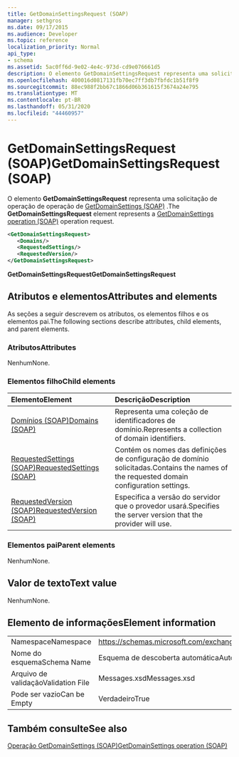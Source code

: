 ```yaml
---
title: GetDomainSettingsRequest (SOAP)
manager: sethgros
ms.date: 09/17/2015
ms.audience: Developer
ms.topic: reference
localization_priority: Normal
api_type:
- schema
ms.assetid: 5ac0ff6d-9e02-4e4c-973d-cd9e076661d5
description: O elemento GetDomainSettingsRequest representa uma solicitação de operação de operação de GetDomainSettings (SOAP).
ms.openlocfilehash: 400016d0817131fb70ec7ff3db7fbfdc1b51f8f9
ms.sourcegitcommit: 88ec988f2bb67c1866d06b361615f3674a24e795
ms.translationtype: MT
ms.contentlocale: pt-BR
ms.lasthandoff: 05/31/2020
ms.locfileid: "44460957"
---
```

# <a name="getdomainsettingsrequest-soap"></a><span data-ttu-id="0d707-103">GetDomainSettingsRequest (SOAP)</span><span class="sxs-lookup"><span data-stu-id="0d707-103">GetDomainSettingsRequest (SOAP)</span></span>

<span data-ttu-id="0d707-104">O elemento **GetDomainSettingsRequest** representa uma solicitação de operação de operação de [GetDomainSettings (SOAP)](getdomainsettings-operation-soap.md) .</span><span class="sxs-lookup"><span data-stu-id="0d707-104">The **GetDomainSettingsRequest** element represents a [GetDomainSettings operation (SOAP)](getdomainsettings-operation-soap.md) operation request.</span></span> 
  
```XML
<GetDomainSettingsRequest>
   <Domains/>
   <RequestedSettings/>
   <RequestedVersion/>
</GetDomainSettingsRequest>
```

 <span data-ttu-id="0d707-105">**GetDomainSettingsRequest**</span><span class="sxs-lookup"><span data-stu-id="0d707-105">**GetDomainSettingsRequest**</span></span>
## <a name="attributes-and-elements"></a><span data-ttu-id="0d707-106">Atributos e elementos</span><span class="sxs-lookup"><span data-stu-id="0d707-106">Attributes and elements</span></span>

<span data-ttu-id="0d707-107">As seções a seguir descrevem os atributos, os elementos filhos e os elementos pai.</span><span class="sxs-lookup"><span data-stu-id="0d707-107">The following sections describe attributes, child elements, and parent elements.</span></span>
  
### <a name="attributes"></a><span data-ttu-id="0d707-108">Atributos</span><span class="sxs-lookup"><span data-stu-id="0d707-108">Attributes</span></span>

<span data-ttu-id="0d707-109">Nenhum</span><span class="sxs-lookup"><span data-stu-id="0d707-109">None.</span></span>
  
### <a name="child-elements"></a><span data-ttu-id="0d707-110">Elementos filho</span><span class="sxs-lookup"><span data-stu-id="0d707-110">Child elements</span></span>

|<span data-ttu-id="0d707-111">**Elemento**</span><span class="sxs-lookup"><span data-stu-id="0d707-111">**Element**</span></span>|<span data-ttu-id="0d707-112">**Descrição**</span><span class="sxs-lookup"><span data-stu-id="0d707-112">**Description**</span></span>|
|:-----|:-----|
|[<span data-ttu-id="0d707-113">Domínios (SOAP)</span><span class="sxs-lookup"><span data-stu-id="0d707-113">Domains (SOAP)</span></span>](domains-soap.md) <br/> |<span data-ttu-id="0d707-114">Representa uma coleção de identificadores de domínio.</span><span class="sxs-lookup"><span data-stu-id="0d707-114">Represents a collection of domain identifiers.</span></span>  <br/> |
|[<span data-ttu-id="0d707-115">RequestedSettings (SOAP)</span><span class="sxs-lookup"><span data-stu-id="0d707-115">RequestedSettings (SOAP)</span></span>](requestedsettings-soap.md) <br/> |<span data-ttu-id="0d707-116">Contém os nomes das definições de configuração de domínio solicitadas.</span><span class="sxs-lookup"><span data-stu-id="0d707-116">Contains the names of the requested domain configuration settings.</span></span>  <br/> |
|[<span data-ttu-id="0d707-117">RequestedVersion (SOAP)</span><span class="sxs-lookup"><span data-stu-id="0d707-117">RequestedVersion (SOAP)</span></span>](requestedversion-soap.md) <br/> |<span data-ttu-id="0d707-118">Especifica a versão do servidor que o provedor usará.</span><span class="sxs-lookup"><span data-stu-id="0d707-118">Specifies the server version that the provider will use.</span></span>  <br/> |
   
### <a name="parent-elements"></a><span data-ttu-id="0d707-119">Elementos pai</span><span class="sxs-lookup"><span data-stu-id="0d707-119">Parent elements</span></span>

<span data-ttu-id="0d707-120">Nenhum</span><span class="sxs-lookup"><span data-stu-id="0d707-120">None.</span></span>
  
## <a name="text-value"></a><span data-ttu-id="0d707-121">Valor de texto</span><span class="sxs-lookup"><span data-stu-id="0d707-121">Text value</span></span>

<span data-ttu-id="0d707-122">Nenhum</span><span class="sxs-lookup"><span data-stu-id="0d707-122">None.</span></span>
  
## <a name="element-information"></a><span data-ttu-id="0d707-123">Elemento de informações</span><span class="sxs-lookup"><span data-stu-id="0d707-123">Element information</span></span>

|||
|:-----|:-----|
|<span data-ttu-id="0d707-124">Namespace</span><span class="sxs-lookup"><span data-stu-id="0d707-124">Namespace</span></span>  <br/> |https://schemas.microsoft.com/exchange/2010/Autodiscover  <br/> |
|<span data-ttu-id="0d707-125">Nome do esquema</span><span class="sxs-lookup"><span data-stu-id="0d707-125">Schema Name</span></span>  <br/> |<span data-ttu-id="0d707-126">Esquema de descoberta automática</span><span class="sxs-lookup"><span data-stu-id="0d707-126">Autodiscover schema</span></span>  <br/> |
|<span data-ttu-id="0d707-127">Arquivo de validação</span><span class="sxs-lookup"><span data-stu-id="0d707-127">Validation File</span></span>  <br/> |<span data-ttu-id="0d707-128">Messages.xsd</span><span class="sxs-lookup"><span data-stu-id="0d707-128">Messages.xsd</span></span>  <br/> |
|<span data-ttu-id="0d707-129">Pode ser vazio</span><span class="sxs-lookup"><span data-stu-id="0d707-129">Can be Empty</span></span>  <br/> |<span data-ttu-id="0d707-130">Verdadeiro</span><span class="sxs-lookup"><span data-stu-id="0d707-130">True</span></span>  <br/> |
   
## <a name="see-also"></a><span data-ttu-id="0d707-131">Também consulte</span><span class="sxs-lookup"><span data-stu-id="0d707-131">See also</span></span>



[<span data-ttu-id="0d707-132">Operação GetDomainSettings (SOAP)</span><span class="sxs-lookup"><span data-stu-id="0d707-132">GetDomainSettings operation (SOAP)</span></span>](getdomainsettings-operation-soap.md)

